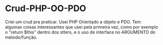 # Crud-PHP-OO-PDO
Criei um crud pra praticar. Usei PHP Orientado a objeto e PDO. Tem algumas coisas interessantes que usei pela primeira vez, como por exemplo o "return $this" dentro dos stters, e o uso de interface no ARGUMENTO do metodo/função. 
